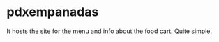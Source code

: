 pdxempanadas
============

It hosts the site for the menu and info about the food cart. Quite simple. 

